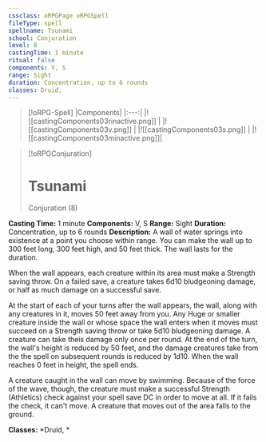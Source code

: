 ```yaml
---
cssclass: oRPGPage oRPGSpell
fileType: spell
spellname: Tsunami
school: Conjuration
level: 8
castingTime: 1 minute
ritual: false
components: V, S
range: Sight
duration: Concentration, up to 6 rounds
classes: Druid,
---
```

> [!oRPG-Spell]
> |Components|
> |:---:|
> |![[castingComponents03rinactive.png]] |
> |![[castingComponents03v.png]] |
> |![[castingComponents03s.png]] |
> |![[castingComponents03minactive.png]]|

> [!oRPGConjuration]
>#  Tsunami
> Conjuration  (8)

**Casting Time:** 1 minute
**Components:** V, S
**Range:** Sight
**Duration:**  Concentration, up to 6 rounds
**Description:**
A wall of water springs into existence at a point you choose within range. You can make the wall up to 300 feet long, 300 feet high, and 50 feet thick. The wall lasts for the duration.



 When the wall appears, each creature within its area must make a Strength saving throw. On a failed save, a creature takes 6d10 bludgeoning damage, or half as much damage on a successful save.



 At the start of each of your turns after the wall appears, the wall, along with any creatures in it, moves 50 feet away from you. Any Huge or smaller creature inside the wall or whose space the wall enters when it moves must succeed on a Strength saving throw or take 5d10 bludgeoning damage. A creature can take theis damage only once per round. At the end of the turn, the wall's height is reduced by 50 feet, and the damage creatures take from the the spell on subsequent rounds is reduced by 1d10. When the wall reaches 0 feet in height, the spell ends.



 A creature caught in the wall can move by swimming. Because of the force of the wave, though, the creature must make a successful Strength (Athletics) check against your spell save DC in order to move at all. If it fails the check, it can't move. A creature that moves out of the area falls to the ground.



**Classes:**  *Druid, *


